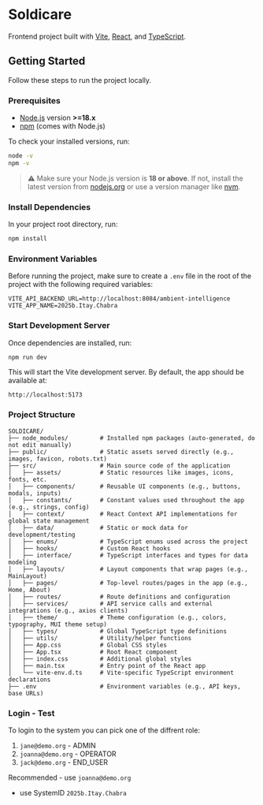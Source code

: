 # Soldicare

Frontend project built with [Vite](https://vitejs.dev/), [React](https://react.dev/), and [TypeScript](https://www.typescriptlang.org/).

## Getting Started

Follow these steps to run the project locally.

### Prerequisites

- [Node.js](https://nodejs.org/) version **>=18.x**
- [npm](https://www.npmjs.com/) (comes with Node.js)

To check your installed versions, run:

```bash
node -v
npm -v
```

> ⚠️ Make sure your Node.js version is **18 or above**. If not, install the latest version from [nodejs.org](https://nodejs.org/) or use a version manager like [nvm](https://github.com/nvm-sh/nvm).

### Install Dependencies

In your project root directory, run:

```bash
npm install
```

### Environment Variables

Before running the project, make sure to create a `.env` file in the root of the project with the following required variables:

```env
VITE_API_BACKEND_URL=http://localhost:8084/ambient-intelligence
VITE_APP_NAME=2025b.Itay.Chabra
```

### Start Development Server

Once dependencies are installed, run:

```bash
npm run dev
```

This will start the Vite development server. By default, the app should be available at:

```
http://localhost:5173
```

### Project Structure

```
SOLDICARE/
├── node_modules/         # Installed npm packages (auto-generated, do not edit manually)
├── public/               # Static assets served directly (e.g., images, favicon, robots.txt)
├── src/                  # Main source code of the application
│   ├── assets/           # Static resources like images, icons, fonts, etc.
│   ├── components/       # Reusable UI components (e.g., buttons, modals, inputs)
│   ├── constants/        # Constant values used throughout the app (e.g., strings, config)
│   ├── context/          # React Context API implementations for global state management
│   ├── data/             # Static or mock data for development/testing
│   ├── enums/            # TypeScript enums used across the project
│   ├── hooks/            # Custom React hooks
│   ├── interface/        # TypeScript interfaces and types for data modeling
│   ├── layouts/          # Layout components that wrap pages (e.g., MainLayout)
│   ├── pages/            # Top-level routes/pages in the app (e.g., Home, About)
│   ├── routes/           # Route definitions and configuration
│   ├── services/         # API service calls and external integrations (e.g., axios clients)
│   ├── theme/            # Theme configuration (e.g., colors, typography, MUI theme setup)
│   ├── types/            # Global TypeScript type definitions
│   ├── utils/            # Utility/helper functions
│   ├── App.css           # Global CSS styles
│   ├── App.tsx           # Root React component
│   ├── index.css         # Additional global styles
│   ├── main.tsx          # Entry point of the React app
│   └── vite-env.d.ts     # Vite-specific TypeScript environment declarations
├── .env                  # Environment variables (e.g., API keys, base URLs)

```

### Login - Test

To login to the system you can pick one of the diffrent role:

1. `jane@demo.org` - ADMIN
2. `joanna@demo.org` - OPERATOR
3. `jack@demo.org` - END_USER

Recommended - use `joanna@demo.org`

- use SystemID `2025b.Itay.Chabra`
